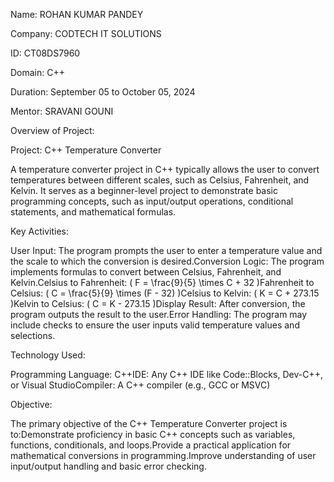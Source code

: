Name: ROHAN KUMAR PANDEY

Company: CODTECH IT SOLUTIONS

ID: CT08DS7960

Domain: C++

Duration: September 05 to October 05, 2024

Mentor: SRAVANI GOUNI

Overview of Project:  

Project: C++ Temperature Converter 



A temperature converter project in C++ typically allows the user to convert temperatures between different scales, such as Celsius, Fahrenheit, and Kelvin. It serves as a beginner-level project to demonstrate basic programming concepts, such as input/output operations, conditional statements, and mathematical formulas.

Key Activities:  

User Input: The program prompts the user to enter a temperature value and the scale to which the conversion is desired.Conversion Logic: The program implements formulas to convert between Celsius, Fahrenheit, and Kelvin.Celsius to Fahrenheit: ( F = \frac{9}{5} \times C + 32 )Fahrenheit to Celsius: ( C = \frac{5}{9} \times (F - 32) )Celsius to Kelvin: ( K = C + 273.15 )Kelvin to Celsius: ( C = K - 273.15 )Display Result: After conversion, the program outputs the result to the user.Error Handling: The program may include checks to ensure the user inputs valid temperature values and selections.

Technology Used:  

Programming Language: C++IDE: Any C++ IDE like Code::Blocks, Dev-C++, or Visual StudioCompiler: A C++ compiler (e.g., GCC or MSVC)

Objective:  

The primary objective of the C++ Temperature Converter project is to:Demonstrate proficiency in basic C++ concepts such as variables, functions, conditionals, and loops.Provide a practical application for mathematical conversions in programming.Improve understanding of user input/output handling and basic error checking.
